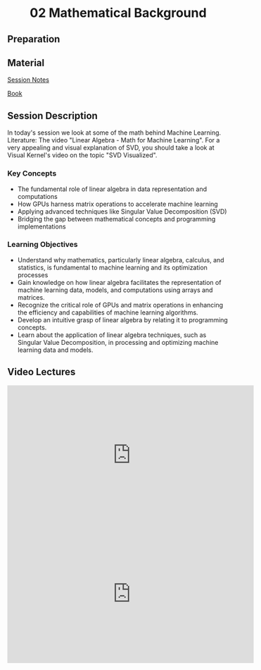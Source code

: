 <h1 align="center">02 Mathematical Background</h1>

## Preparation

<!-- NOTE: missing -->

## Material

[Session Notes](drive.google.com/file/d/1s8qb0pno7WZ34Cq5a76rmpxW10ObSjwv/view?usp=sharing)

[Book](Math_for_ML.pdf) <!-- NOTE: this was on itslearning, I wasn't sure where exactly to put it -->

## Session Description

In today's session we look at some of the math behind Machine Learning. Literature: The video "Linear Algebra - Math for Machine Learning". For a very appealing and visual explanation of SVD, you should take a look at Visual Kernel's video on the topic "SVD Visualized".

### Key Concepts <!-- NOTE: AI-generated -->

- The fundamental role of linear algebra in data representation and computations
- How GPUs harness matrix operations to accelerate machine learning
- Applying advanced techniques like Singular Value Decomposition (SVD)
- Bridging the gap between mathematical concepts and programming implementations

### Learning Objectives

- Understand why mathematics, particularly linear algebra, calculus, and statistics, is fundamental to machine learning and its optimization processes
- Gain knowledge on how linear algebra facilitates the representation of machine learning data, models, and computations using arrays and matrices.
- Recognize the critical role of GPUs and matrix operations in enhancing the efficiency and capabilities of machine learning algorithms.
- Develop an intuitive grasp of linear algebra by relating it to programming concepts.
- Learn about the application of linear algebra techniques, such as Singular Value Decomposition, in processing and optimizing machine learning data and models.

## Video Lectures

<iframe width="560" height="315" src="https://www.youtube.com/embed/vSczTbgc8Rc?si=7UFK89SCbLxQ_OrP" title="YouTube video player" frameborder="0" allow="accelerometer; autoplay; clipboard-write; encrypted-media; gyroscope; picture-in-picture; web-share" referrerpolicy="strict-origin-when-cross-origin" allowfullscreen></iframe>
<iframe width="560" height="315" src="https://www.youtube.com/embed/uZeDTwWcnuY?si=koIRduRbiQi4ztpo" title="YouTube video player" frameborder="0" allow="accelerometer; autoplay; clipboard-write; encrypted-media; gyroscope; picture-in-picture; web-share" referrerpolicy="strict-origin-when-cross-origin" allowfullscreen></iframe>